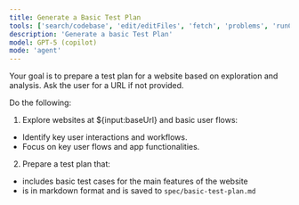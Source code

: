 ```yaml
---
title: Generate a Basic Test Plan
tools: ['search/codebase', 'edit/editFiles', 'fetch', 'problems', 'runCommands', 'runTasks', 'search', 'search/searchResults', 'runCommands/terminalLastCommand', 'runCommands/terminalSelection', 'edit', 'new', 'think', 'changes', 'testFailure', 'openSimpleBrowser', 'todos', 'microsoft/playwright-mcp/*']
description: 'Generate a basic Test Plan'
model: GPT-5 (copilot)
mode: 'agent'
---
```


Your goal is to prepare a test plan for a website based on exploration and analysis. Ask the user for a URL if not provided.

Do the following:

1. Explore websites at ${input:baseUrl} and basic user flows:
  - Identify key user interactions and workflows.
  - Focus on key user flows and app functionalities.
2. Prepare a test plan that:
  - includes basic test cases for the main features of the website
  - is in markdown format and is saved to `spec/basic-test-plan.md`